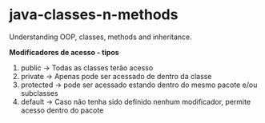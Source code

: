 # java-classes-n-methods
Understanding OOP, classes, methods and inheritance.

**Modificadores de acesso - tipos**
1) public -> Todas as classes terão acesso
2) private -> Apenas pode ser acessado de dentro da classe
3) protected -> pode ser acessado estando dentro do mesmo pacote e/ou subclasses
4) default -> Caso não tenha sido definido nenhum modificador, permite acesso dentro do pacote



